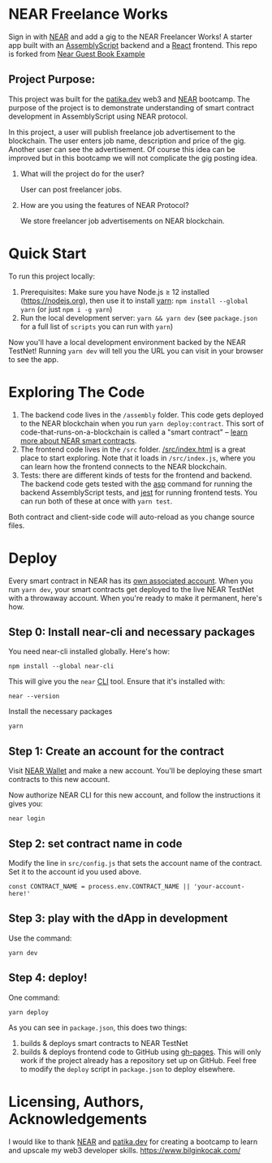 # NEAR Freelance Works

<!-- [![Build Status](https://travis-ci.com/near-examples/guest-book.svg?branch=master)](https://travis-ci.com/near-examples/guest-book) -->

<!-- [![Open in Gitpod](https://gitpod.io/button/open-in-gitpod.svg)](https://gitpod.io/#https://github.com/near-examples/guest-book) -->

<!-- MAGIC COMMENT: DO NOT DELETE! Everything above this line is hidden on NEAR Examples page -->

Sign in with [NEAR] and add a gig to the NEAR Freelancer Works! A starter app built with an [AssemblyScript] backend and a [React] frontend. This repo is forked from [Near Guest Book Example](https://github.com/near-examples/guest-book)

## Project Purpose:

This project was built for the [patika.dev](https://www.patika.dev/) web3 and [NEAR](https://near.org/) bootcamp. The purpose of the project is to demonstrate understanding of smart contract development in AssemblyScript using NEAR protocol.

In this project, a user will publish freelance job advertisement to the blockchain. The user enters job name, description and price of the gig. Another user can see the advertisement. Of course this idea can be improved but in this bootcamp we will not complicate the gig posting idea.

1. What will the project do for the user?

   User can post freelancer jobs.

2. How are you using the features of NEAR Protocol?

   We store freelancer job advertisements on NEAR blockchain.

# Quick Start

To run this project locally:

1. Prerequisites: Make sure you have Node.js ≥ 12 installed (https://nodejs.org), then use it to install [yarn]: `npm install --global yarn` (or just `npm i -g yarn`)
2. Run the local development server: `yarn && yarn dev` (see `package.json` for a
   full list of `scripts` you can run with `yarn`)

Now you'll have a local development environment backed by the NEAR TestNet! Running `yarn dev` will tell you the URL you can visit in your browser to see the app.

# Exploring The Code

1. The backend code lives in the `/assembly` folder. This code gets deployed to
   the NEAR blockchain when you run `yarn deploy:contract`. This sort of
   code-that-runs-on-a-blockchain is called a "smart contract" – [learn more
   about NEAR smart contracts][smart contract docs].
2. The frontend code lives in the `/src` folder.
   [/src/index.html](/src/index.html) is a great place to start exploring. Note
   that it loads in `/src/index.js`, where you can learn how the frontend
   connects to the NEAR blockchain.
3. Tests: there are different kinds of tests for the frontend and backend. The
   backend code gets tested with the [asp] command for running the backend
   AssemblyScript tests, and [jest] for running frontend tests. You can run
   both of these at once with `yarn test`.

Both contract and client-side code will auto-reload as you change source files.

# Deploy

Every smart contract in NEAR has its [own associated account][near accounts]. When you run `yarn dev`, your smart contracts get deployed to the live NEAR TestNet with a throwaway account. When you're ready to make it permanent, here's how.

## Step 0: Install near-cli and necessary packages

You need near-cli installed globally. Here's how:

    npm install --global near-cli

This will give you the `near` [CLI] tool. Ensure that it's installed with:

    near --version

Install the necessary packages

    yarn

## Step 1: Create an account for the contract

Visit [NEAR Wallet] and make a new account. You'll be deploying these smart contracts to this new account.

Now authorize NEAR CLI for this new account, and follow the instructions it gives you:

    near login

## Step 2: set contract name in code

Modify the line in `src/config.js` that sets the account name of the contract. Set it to the account id you used above.

    const CONTRACT_NAME = process.env.CONTRACT_NAME || 'your-account-here!'

## Step 3: play with the dApp in development

Use the command:

    yarn dev

## Step 4: deploy!

One command:

    yarn deploy

As you can see in `package.json`, this does two things:

1. builds & deploys smart contracts to NEAR TestNet
2. builds & deploys frontend code to GitHub using [gh-pages]. This will only work if the project already has a repository set up on GitHub. Feel free to modify the `deploy` script in `package.json` to deploy elsewhere.

[near]: https://near.org/
[yarn]: https://yarnpkg.com/
[assemblyscript]: https://www.assemblyscript.org/introduction.html
[react]: https://reactjs.org
[smart contract docs]: https://docs.near.org/docs/develop/contracts/overview
[asp]: https://www.npmjs.com/package/@as-pect/cli
[jest]: https://jestjs.io/
[near accounts]: https://docs.near.org/docs/concepts/account
[near wallet]: https://wallet.near.org
[near-cli]: https://github.com/near/near-cli
[cli]: https://www.w3schools.com/whatis/whatis_cli.asp
[create-near-app]: https://github.com/near/create-near-app
[gh-pages]: https://github.com/tschaub/gh-pages

# Licensing, Authors, Acknowledgements

I would like to thank [NEAR](https://near.org/) and [patika.dev](https://www.patika.dev/) for creating a bootcamp to learn and upscale my web3 developer skills. https://www.bilginkocak.com/
